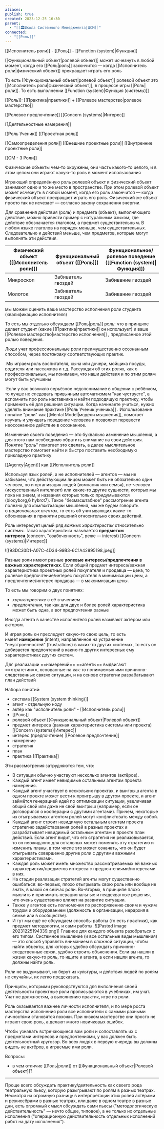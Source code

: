 ```yaml
---
aliases: 
publish: true
created: 2023-12-25 16:30
parent:
  - "[[🏛Школа Системного Менеджмента|ШСМ]]"
connected:
  - "[[Роль]]"
---
```



[[Исполнитель роли]] - [[Роль]] - [[Function (system)|Функция]]

[[Функциональный объект|ролевой объект]] может исчезнуть в любой момент, когда его  [[Роль|роль]] закончится — когда [[Исполнитель роли|физический объект]] прекращает играть его роль

То есть [[Функциональный объект|ролевой объект]] ролевой объект это [[Исполнитель роли|физический объект]], в процессе игры [[Роль|роли]]. То есть выполнении [[Function (system)|Функция (системы)]]

[[Роль]]: [[Практика|практики]] + [[Ролевое мастерство|ролевое мастерство]]

[[Ролевое предпочтение]]
[[Concern (systems)|Интерес]]

[[Деятельностные намерения]]

[[Роль Ученик]]
[[Проектная роль]]

[[Самоопределения роли]]
[[Внешние проектные роли]]
[[Внутренние проектные роли]]

[[СМ - 3 Роли]]

Физические объекты чем-то окружены, они часть какого-то целого, и в этом целом они играют какую-то роль в момент использования

Играющий определённую роль ролевой объект и физический объект занимают одно и то же место в пространстве. При этом ролевой объект может исчезнуть в любой момент, когда его роль закончится — когда физический объект прекращает играть его роль. Физический же объект просто так не исчезает — согласно закону сохранения энергии.

Для сравнения действия (роль) и предмета (объект), выполняющего действие, можно привести пример с натуральным языком, где действие обозначается глаголом, а предмет существительным. В любом языке глаголов на порядок меньше, чем существительных. Следовательно и действий меньше, чем предметов, которые могут выполнять эти действия.

| Физический объект ([[Исполнитель роли]]) | Функциональный объект ([[Роль]]) | Функциональное/ролевое поведение ([[Function (system)\|Функция]]) |
| ---- | ---- | ---- |
| Микроскоп | Забиватель гвоздей | Забивание гвоздей |
| Молоток | Забиватель гвоздей | Забивание гвоздей |


мы можем оценить ваше мастерство исполнения роли студента (квалификацию исполнителя) 


То есть мы отдельно обсуждаем [[Роль|роль]] роль: что в принципе делает студент (какие [[Практика|практики]] он использует) и ваше [[Ролевое мастерство|мастерство исполнения]] , предписанное этой ролью поведения.

Люди учат профессиональные роли преимущественно осознанным способом, через _постановку_ соответствующих практик.

 Мы играем роль воспитателя, сына или дочери, мойщика посуды, водителя или пассажира и т.д. Рассуждая об этих ролях, как о профессиональных, мы понимаем, что наши действия и по этим ролям могут быть улучшены

 Если у вас возникло серьёзное недопонимание в общении с ребёнком, то лучше не следовать привычным автоматизмам "как чуствуете", а вспомнить про роль наставника и найти подходящую практику, чтобы применить её для решения ситуации. Когда начинаете учиться, нужно уделять внимание практике [[Роль Ученик|ученика]] . Использование понятие "роли" как [[Mental Model|модели мышления]], помогает изучать и улучшать поведение человека и позволяет перевести неосознанное действие в осознанное.

Изменение своего поведения — это буквально изменение мышления, а для этого нам необходимо обратить внимание на свои действия. Понятие "роль" помогает это сделать, а далее мыслительное мастерство помогает найти и быстро поставить необходимую прикладную практику



[[Agency|Agent]] как [[Исполнитель роли]]
  
Используя язык ролей, а не исполнителей — агентов — мы не забываем, что действующим лицом может быть не обязательно один человек, но и организация людей (компания или семья), не-человек (искусственный интеллект) или какие-то другие сущности, которых мы пока не знаем, и названия которых только придумываются (biocyborg,6 hybrot7). Такое "безмасштабное" рассмотрение агента полезно для _компактизации_ мышления, мы же будем говорить о _рациональных агентах_, то есть об учитывающих какие-то обоснования в принятии решений относительно своих действий.

Роль интересует целый ряд _важных характеристик_ относительно системы. Такая характеристика называется **предметом интереса** (concern, "озабоченность", реже — interest) [[Concern (systems)|Интерес]]


![[93DC30D1-A07C-4D34-99B3-6C1A42895198.jpeg]]


Разные роли имеют разные **ролевые** **интересы/предпочтения в важных характеристиках**. Если общий предмет интереса/важная характеристика проектных ролей покупателя и продавца — цена, то ролевое предпочтение/интерес покупателя в минимизации цены, а предпочтение/интерес продавца — в максимизации цены.

То есть мы говорим о двух понятиях: 
- _характеристике_ с её значением
- _предпочтении_, так как для двух и более ролей характеристика может быть одна, а вот предпочтения разные

Иногда агента в качестве исполнителя ролей называют актёром или актором.

И играя роль он преследует какую-то свою цель, то есть имеет **намерение** (intent), направленное на устранение "неустроенностей" (frustrations) в каких-то других системах, то есть он добивается предпочтений в каких-то других интересных ему характеристиках других систем.

Для реализации ==намерений== ==агенты== выдвигают ==стратегии==, основанные на как-то понимаемых ими причинно-следственных связях ситуации, и на основе стратегии разрабатывают план действий

Набора понятий:
- система [[System (system thinking)]]
- агент - отдельную ноду
- актёр как "исполнитель роли" - [[Исполнитель роли]]
- [[Роль]]
- ролевой объект [[Функциональный объект|Ролевой объект]]
- предмет интереса (важная характеристика системы или проекта) [[Concern (systems)|Интерес]]
- интерес (предпочтение) [[Ролевое предпочтение]]
- намерение 
- стратегия
- план 
- практика [[Практика]]

Эти рассмотрения затрудняются тем, что:
- В ситуации обычно участвуют несколько агентов (актёров).
- Каждый агент имеет невидимые остальным агентам проекта намерения.
- Каждый агент участвует в нескольких проектах, и выигрыш агента в одном проекте может вести к проигрышу в другом проекте, и агент займётся генерацией идей по оптимизации ситуации, увеличивая общий свой или даже не свой выигрыш (например, если он договорился о кооперации с другими агентами). Причем, некоторые из отыгрываемых агентом ролей могут конфликтовать между собой.
- Каждый агент строит невидимую остальным агентам проекта стратегию задействования ролей в разных проектах и разрабатывает невидимый остальным агентам в проекте план действий. Если агент видит, что его стратегия не реализовывается, то он неожиданно для остальных может поменять эту стратегию и изменить планы, в том числе это может означать, что он будет отыгрывать совершенно другие роли с другими важными характеристиками.
- Каждая роль может иметь множество рассматриваемых ей важных характеристик/предметов интереса с предпочтениями/интересами в них.
- На стадии реализации стратегий агенты могут существенно ошибаться: во-первых, плохо отыгрывать свою роль или вообще не знать, в какой он сейчас роли. Во-вторых, в принципе плохо мыслить и принимать нерациональные и неадекватные решения, что очень существенно влияет на развитие ситуации.
- Также у агентов есть полномочия по распоряжению своим и чужим трудом и оборудованием (должность в организации, иерархия в семье или в сообществе).
- И тут мы ещё не обсуждаем способы работы (то есть практики), как предмет методологии, и сами работы.
![[Pasted image 20231225194339.png]]
Главное для каждого объекта разобраться с его типом. Системное мышление (и все остальные виды мышления) — это способ управлять вниманием в сложной ситуации, чтобы найти объекты, для которых удобно обсуждать причинно-следственные связи, удобно строить объяснения. 
Если вы нашли в жизни какую-то роль, то ищите и агента, а если нашли агента, то должны найти роль.

Роли не выдумывают, их берут из культуры, и действия людей по ролям не случайны, их легко предсказать.

Принципы, которыми руководствуются для выполнения своей деятельности проектные роли прописываются в учебниках, им учат. Учат не должностям, а выполнению практик, игре по роли.

Роль оказывается важнее личности исполнителя, и по мере роста мастерства исполнения роли все исполнители с самыми разными личностями становятся похожи. При низком мастерстве они просто не играют свою роль, а делают много новичковых ошибок.

Чтобы узнавать встречающиеся вам роли и сопоставлять их с предметами интересов и предпочтениями, у вас должен быть деятельностный кругозор. Во всех людях в первую очередь вы должны видеть не актёров, а играемые ими роли.


Вопросы:
- в чем отличие [[Роль|роли]] от [[Функциональный объект|Ролевой объект]]?


---

Проще всего обсуждать практику/деятельность как своего рода театральную пьесу, которую разыгрывают по ролям в разных театрах. Несмотря на огромную разницу в интерпретации этих ролей актёрами и режиссёрами в разных театрах, или даже в одном театре в разные дни, есть огромный смысл обсуждать сами пьесы ("методологическую действительность" — нечто общее, типовое), а не только их отдельные исполнения ("операционную действительность отдельных исполнений работ на дату исполнения").